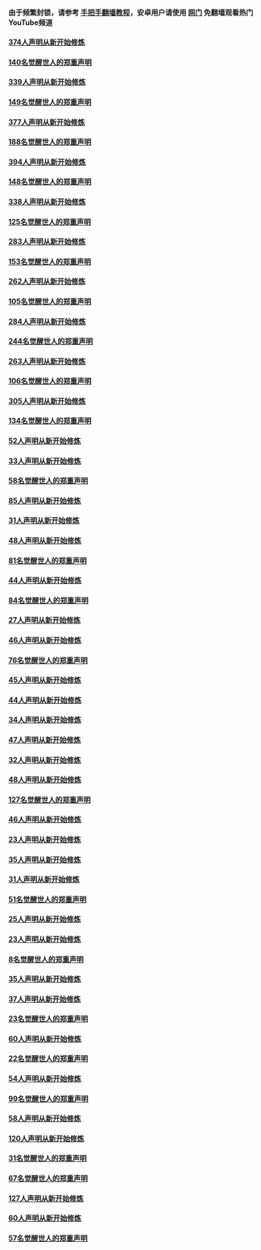 #### 由于频繁封锁，请参考 [手把手翻墙教程](https://github.com/gfw-breaker/guides/wiki/)，安卓用户请使用 [网门](https://github.com/gfw-breaker/nogfw/blob/master/dl.md?t=05200500) 免翻墙观看热门YouTube频道 

#### [374人声明从新开始修炼](../pages/91/425811.md?t=05200500) 

#### [140名觉醒世人的郑重声明](../pages/91/425810.md?t=05200500) 

#### [339人声明从新开始修炼](../pages/91/425690.md?t=05200500) 

#### [149名觉醒世人的郑重声明](../pages/91/425689.md?t=05200500) 

#### [377人声明从新开始修炼](../pages/91/424867.md?t=05200500) 

#### [188名觉醒世人的郑重声明](../pages/91/424866.md?t=05200500) 

#### [394人声明从新开始修炼](../pages/91/423914.md?t=05200500) 

#### [148名觉醒世人的郑重声明](../pages/91/423913.md?t=05200500) 

#### [338人声明从新开始修炼](../pages/91/423540.md?t=05200500) 

#### [125名觉醒世人的郑重声明](../pages/91/423539.md?t=05200500) 

#### [283人声明从新开始修炼](../pages/91/423296.md?t=05200500) 

#### [153名觉醒世人的郑重声明](../pages/91/423295.md?t=05200500) 

#### [262人声明从新开始修炼](../pages/91/423004.md?t=05200500) 

#### [105名觉醒世人的郑重声明](../pages/91/423003.md?t=05200500) 

#### [284人声明从新开始修炼](../pages/91/422707.md?t=05200500) 

#### [244名觉醒世人的郑重声明](../pages/91/422706.md?t=05200500) 

#### [263人声明从新开始修炼](../pages/91/422553.md?t=05200500) 

#### [106名觉醒世人的郑重声明](../pages/91/422552.md?t=05200500) 

#### [305人声明从新开始修炼](../pages/91/422153.md?t=05200500) 

#### [134名觉醒世人的郑重声明](../pages/91/422152.md?t=05200500) 

#### [52人声明从新开始修炼](../pages/91/421846.md?t=05200500) 

#### [33人声明从新开始修炼](../pages/91/421804.md?t=05200500) 

#### [58名觉醒世人的郑重声明](../pages/91/421845.md?t=05200500) 

#### [85人声明从新开始修炼](../pages/91/421769.md?t=05200500) 

#### [31人声明从新开始修炼](../pages/91/421763.md?t=05200500) 

#### [48人声明从新开始修炼](../pages/91/421605.md?t=05200500) 

#### [81名觉醒世人的郑重声明](../pages/91/421656.md?t=05200500) 

#### [44人声明从新开始修炼](../pages/91/421544.md?t=05200500) 

#### [84名觉醒世人的郑重声明](../pages/91/421543.md?t=05200500) 

#### [27人声明从新开始修炼](../pages/91/421465.md?t=05200500) 

#### [46人声明从新开始修炼](../pages/91/421454.md?t=05200500) 

#### [76名觉醒世人的郑重声明](../pages/91/421453.md?t=05200500) 

#### [45人声明从新开始修炼](../pages/91/421452.md?t=05200500) 

#### [44人声明从新开始修炼](../pages/91/421422.md?t=05200500) 

#### [34人声明从新开始修炼](../pages/91/421322.md?t=05200500) 

#### [47人声明从新开始修炼](../pages/91/421264.md?t=05200500) 

#### [32人声明从新开始修炼](../pages/91/421225.md?t=05200500) 

#### [48人声明从新开始修炼](../pages/91/421202.md?t=05200500) 

#### [127名觉醒世人的郑重声明](../pages/91/421224.md?t=05200500) 

#### [46人声明从新开始修炼](../pages/91/421203.md?t=05200500) 

#### [23人声明从新开始修炼](../pages/91/421138.md?t=05200500) 

#### [35人声明从新开始修炼](../pages/91/421122.md?t=05200500) 

#### [31人声明从新开始修炼](../pages/91/421081.md?t=05200500) 

#### [51名觉醒世人的郑重声明](../pages/91/421080.md?t=05200500) 

#### [25人声明从新开始修炼](../pages/91/421020.md?t=05200500) 

#### [23人声明从新开始修炼](../pages/91/420884.md?t=05200500) 

#### [8名觉醒世人的郑重声明](../pages/91/420883.md?t=05200500) 

#### [35人声明从新开始修炼](../pages/91/420809.md?t=05200500) 

#### [37人声明从新开始修炼](../pages/91/420766.md?t=05200500) 

#### [23名觉醒世人的郑重声明](../pages/91/420765.md?t=05200500) 

#### [60人声明从新开始修炼](../pages/91/420727.md?t=05200500) 

#### [22名觉醒世人的郑重声明](../pages/91/420726.md?t=05200500) 

#### [54人声明从新开始修炼](../pages/91/420529.md?t=05200500) 

#### [99名觉醒世人的郑重声明](../pages/91/420528.md?t=05200500) 

#### [58人声明从新开始修炼](../pages/91/420198.md?t=05200500) 

#### [120人声明从新开始修炼](../pages/91/420141.md?t=05200500) 

#### [31名觉醒世人的郑重声明](../pages/91/420197.md?t=05200500) 

#### [67名觉醒世人的郑重声明](../pages/91/420140.md?t=05200500) 

#### [127人声明从新开始修炼](../pages/91/420082.md?t=05200500) 

#### [60人声明从新开始修炼](../pages/91/420081.md?t=05200500) 

#### [57名觉醒世人的郑重声明](../pages/91/420080.md?t=05200500) 

